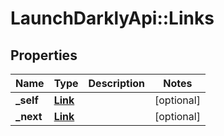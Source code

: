 # LaunchDarklyApi::Links

## Properties
Name | Type | Description | Notes
------------ | ------------- | ------------- | -------------
**_self** | [**Link**](Link.md) |  | [optional] 
**_next** | [**Link**](Link.md) |  | [optional] 


